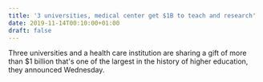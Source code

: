 ```yaml
---
title: '3 universities, medical center get $1B to teach and research'
date: 2019-11-14T00:10:00+01:00
draft: false
---
```


Three universities and a health care institution are sharing a gift of more than $1 billion that's one of the largest in the history of higher education, they announced Wednesday.